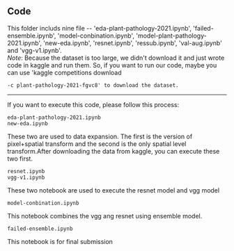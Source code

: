 ## Code
This folder includs nine file -- 'eda-plant-pathology-2021.ipynb', 'failed-ensemble.ipynb', 'model-conbination.ipynb', 'model-plant-pathology-2021.ipynb', 'new-eda.ipynb', 'resnet.ipynb', 'ressub.ipynb', 'val-aug.ipynb' and 'vgg-v1.ipynb'.  
*Note*: Because the dataset is too large, we didn't download it and just wrote code in kaggle and run them. So, if you want to run our code, maybe you can use 'kaggle competitions download
```
-c plant-pathology-2021-fgvc8' to download the dataset.  
```
***
If you want to execute this code, please follow this process:
```
eda-plant-pathology-2021.ipynb
new-eda.ipynb
```
These two are used to data expansion. The first is the version of pixel+spatial transform and the second is the only spatial level transform.After downloading the data from kaggle, you can execute these two first.  
```
resnet.ipynb
vgg-v1.ipynb
```
These two notebook are used to execute the resnet model and vgg model  
```
model-conbination.ipynb
```
This notebook combines the vgg ang resnet using ensemble model.
```
failed-ensemble.ipynb
```
This notebook is for final submission

